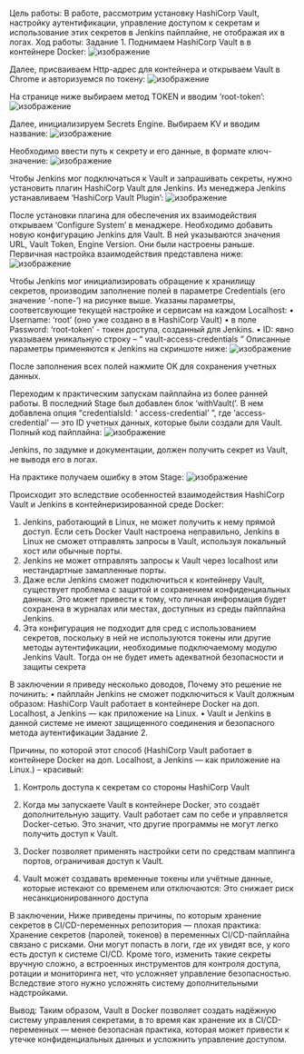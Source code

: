 Цель работы:
В работе, рассмотрим установку HashiCorp Vault, настройку аутентификации, управление доступом к секретам и использование этих секретов в Jenkins пайплайне, не отображая их в логах.
Ход работы:
Задание 1. 
Поднимаем HashiCorp Vault в в контейнере Docker:
![изображение](https://github.com/user-attachments/assets/613aa25b-8d60-4441-a890-d6a69bb6f0d8)

Далее, присваиваем Http-адрес для контейнера и открываем Vault в Chrome и авторизуемся по токену:
![изображение](https://github.com/user-attachments/assets/f0a1cfbd-785a-4a1c-a3e5-e6381849d23b)


На странице ниже выбираем метод TOKEN и вводим ‘root-token’:
![изображение](https://github.com/user-attachments/assets/5dfad5e6-1ab5-489c-95a6-affb2e6c04d6)

Далее, инициализируем Secrets Engine. Выбираем KV и вводим название:
![изображение](https://github.com/user-attachments/assets/ae8fdbe3-de1a-455d-9a78-a8db1fcf5480)

Необходимо ввести путь к секрету и его данные, в формате ключ- значение:
![изображение](https://github.com/user-attachments/assets/55fd3b95-dcf0-478e-b2da-a329d6949990)


Чтобы Jenkins мог подключаться к Vault и запрашивать секреты, нужно установить плагин HashiCorp Vault для Jenkins. Из менеджера Jenkins устанавливаем ‘HashiCorp Vault Plugin’:
![изображение](https://github.com/user-attachments/assets/73246ced-9c5c-4f10-853a-2ac06c2ce301)


После установки плагина для обеспечения их взаимодействия открываем ‘Configure System’ в менаджере. 
Необходимо добавить новую конфигурацию Jenkins для Vault. В ней указываются значения URL, Vault Token, Engine Version. Они были настроены раньше. Первичная настройка взаимодействия представлена ниже: 
 ![изображение](https://github.com/user-attachments/assets/898a4f5f-4c18-4016-b6bd-0759d47e8fba)


Чтобы Jenkins мог инициализировать обращение к хранилищу секретов, производим заполнение полей в параметре Credentials (его значение ‘-none-’) на рисунке выше. 
Указаны параметры, соответсвующие текущей настройке и сервисам на каждом Localhost:
•	Username: ‘root’ (оно уже создано в в HashiCorp Vault)
•	в поле Password: ‘root-token’ - токен доступа, созданный для Jenkins.
•	ID: явно указываем уникальную строку – “ vault-access-credentials ”
Описанные параметры применяются к Jenkins на скриншоте ниже:
![изображение](https://github.com/user-attachments/assets/097ab0cb-5767-4f6c-a5f3-e735883f484e)


После заполнения всех полей нажмите OK для сохранения учетных данных.


Переходим к практическим запускам пайплайна из более ранней работы. В последний Stage был добавлен блок ‘withVault(’. В нем добавлена опция “credentialsId: ' access-credential’ ”, где ‘access-credential’ — это ID учетных данных, которые были создали для Vault.
Полный код пайплайна:
![изображение](https://github.com/user-attachments/assets/2925c132-47d9-44f9-b845-9133d1afd7d2)


Jenkins, по задумке и документации, должен получить секрет из Vault, не выводя его в логах.

На практике получаем ошибку в этом Stage:
![изображение](https://github.com/user-attachments/assets/de0dab6d-ce57-45a9-8a88-8c06146a000e)


Происходит это вследствие особенностей взаимодействия HashiCorp Vault и Jenkins в контейнеризированной среде Docker:
1)	Jenkins, работающий в Linux, не может получить к нему прямой доступ. Если сеть Docker Vault настроена неправильно, Jenkins в Linux не сможет отправлять запросы в Vault, используя локальный хост или обычные порты.
2)	Jenkins не может отправлять запросы к Vault через localhost или нестандартные замапленные порты.
3)	Даже если Jenkins сможет подключиться к контейнеру Vault, существует проблема с защитой и сохранением конфиденциальных данных. Это может привести к тому, что личная информация будет сохранена в журналах или местах, доступных из среды пайплайна Jenkins.
4)	Эта конфигурация не подходит для сред с использованием секретов, поскольку в ней не используются токены или другие методы аутентификации, необходимые подключаемому модулю Jenkins Vault. Тогда он не будет иметь адекватной безопасности и защиты секрета

В заключении я приведу несколько доводов, Почему это решение не починить:
•	пайплайн Jenkins не сможет подключиться к Vault должным образом: HashiCorp Vault работает в контейнере Docker на доп. Localhost, а Jenkins — как приложение на Linux.
•	Vault и Jenkins в данной системе не имеют защищенного соединения и безопасного метода аутентификации
Задание 2. 

Причины, по которой этот способ (HashiCorp Vault работает в контейнере Docker на доп. Localhost, а Jenkins — как приложение на Linux.) – красивый:
1)	Контроль доступа к секретам со стороны HashiCorp Vault
2)	Когда мы запускаете Vault в контейнере Docker, это создаёт дополнительную защиту. Vault работает сам по себе и управляется Docker-сетью. Это значит, что другие программы не могут легко получить доступ к Vault.

3)	Docker позволяет применять настройки сети по средствам маппинга портов, ограничивая доступ к Vault. 
4)	Vault может создавать временные токены или учётные данные, которые истекают со временем или отключаются: Это снижает риск несанкционированного доступа

В заключении,
Ниже приведены причины, по которым хранение секретов в CI/CD-переменных репозитория — плохая практика:
Хранение секретов (паролей, токенов) в переменных CI/CD-пайплайна связано с рисками. Они могут попасть в логи, где их увидят все, у кого есть доступ к системе CI/CD. Кроме того, изменить такие секреты вручную сложно, а встроенных инструментов для контроля доступа, ротации и мониторинга нет, что усложняет управление безопасностью. Вследствие этого нужно усложнять систему дополнительными надстройками. 

Вывод:
Таким образом, Vault в Docker позволяет создать надёжную систему управления секретами, в то время как хранение их в CI/CD-переменных — менее безопасная практика, которая может привести к утечке конфиденциальных данных и усложнить управление доступом.
